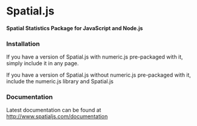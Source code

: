 # Spatial.js
#### Spatial Statistics Package for JavaScript and Node.js

### Installation

If you have a version of Spatial.js with numeric.js pre-packaged with it, simply include it in any page.

If you have a version of Spatial.js without numeric.js pre-packaged with it, include the numeric.js library and Spatial.js

### Documentation

Latest documentation can be found at http://www.spatialjs.com/documentation